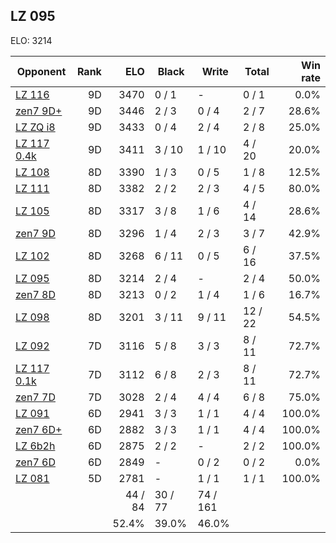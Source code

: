 ## LZ 095 ##

ELO: 3214

Opponent | Rank | ELO | Black | Write | Total | Win rate
---------|-----:|----:|-------|-------|-------|-------:
[LZ 116](LZ%20116.md) | 9D | 3470 | 0 / 1 | - | 0 / 1 | 0.0%
[zen7 9D+](zen7%209D+.md) | 9D | 3446 | 2 / 3 | 0 / 4 | 2 / 7 | 28.6%
[LZ ZQ i8](LZ%20ZQ%20i8.md) | 9D | 3433 | 0 / 4 | 2 / 4 | 2 / 8 | 25.0%
[LZ 117 0.4k](LZ%20117%200.4k.md) | 9D | 3411 | 3 / 10 | 1 / 10 | 4 / 20 | 20.0%
[LZ 108](LZ%20108.md) | 8D | 3390 | 1 / 3 | 0 / 5 | 1 / 8 | 12.5%
[LZ 111](LZ%20111.md) | 8D | 3382 | 2 / 2 | 2 / 3 | 4 / 5 | 80.0%
[LZ 105](LZ%20105.md) | 8D | 3317 | 3 / 8 | 1 / 6 | 4 / 14 | 28.6%
[zen7 9D](zen7%209D.md) | 8D | 3296 | 1 / 4 | 2 / 3 | 3 / 7 | 42.9%
[LZ 102](LZ%20102.md) | 8D | 3268 | 6 / 11 | 0 / 5 | 6 / 16 | 37.5%
[LZ 095](LZ%20095.md) | 8D | 3214 | 2 / 4 | - | 2 / 4 | 50.0%
[zen7 8D](zen7%208D.md) | 8D | 3213 | 0 / 2 | 1 / 4 | 1 / 6 | 16.7%
[LZ 098](LZ%20098.md) | 8D | 3201 | 3 / 11 | 9 / 11 | 12 / 22 | 54.5%
[LZ 092](LZ%20092.md) | 7D | 3116 | 5 / 8 | 3 / 3 | 8 / 11 | 72.7%
[LZ 117 0.1k](LZ%20117%200.1k.md) | 7D | 3112 | 6 / 8 | 2 / 3 | 8 / 11 | 72.7%
[zen7 7D](zen7%207D.md) | 7D | 3028 | 2 / 4 | 4 / 4 | 6 / 8 | 75.0%
[LZ 091](LZ%20091.md) | 6D | 2941 | 3 / 3 | 1 / 1 | 4 / 4 | 100.0%
[zen7 6D+](zen7%206D+.md) | 6D | 2882 | 3 / 3 | 1 / 1 | 4 / 4 | 100.0%
[LZ 6b2h](LZ%206b2h.md) | 6D | 2875 | 2 / 2 | - | 2 / 2 | 100.0%
[zen7 6D](zen7%206D.md) | 6D | 2849 | - | 0 / 2 | 0 / 2 | 0.0%
[LZ 081](LZ%20081.md) | 5D | 2781 | - | 1 / 1 | 1 / 1 | 100.0%
 | | | 44 / 84 | 30 / 77 | 74 / 161 | 
 | | | 52.4% | 39.0% | 46.0% | 
